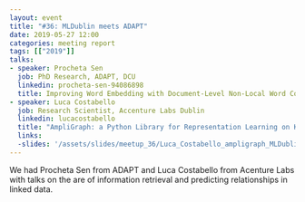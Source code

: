 ```yaml
---
layout: event
title: "#36: MLDublin meets ADAPT"
date: 2019-05-27 12:00
categories: meeting report
tags: [["2019"]]
talks:
- speaker: Procheta Sen
  job: PhD Research, ADAPT, DCU
  linkedin: procheta-sen-94086898
  title: Improving Word Embedding with Document-Level Non-Local Word Co-occurrences
- speaker: Luca Costabello
  job: Research Scientist, Accenture Labs Dublin
  linkedin: lucacostabello
  title: "AmpliGraph: a Python Library for Representation Learning on Knowledge Graphs"
  links:
  -slides: '/assets/slides/meetup_36/Luca_Costabello_ampligraph_MLDublin.pdf'
---
```

We had Procheta Sen from ADAPT and Luca Costabello from Acenture Labs with talks on the are of information retrieval and predicting relationships in linked data.
